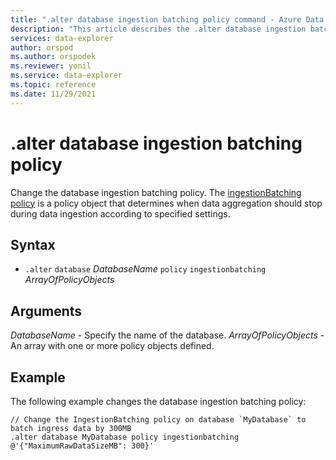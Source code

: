 ```yaml
---
title: ".alter database ingestion batching policy command - Azure Data Explorer"
description: "This article describes the .alter database ingestion batching policy command in Azure Data Explorer."
services: data-explorer
author: orspod
ms.author: orspodek
ms.reviewer: yonil
ms.service: data-explorer
ms.topic: reference
ms.date: 11/29/2021
---
```

# .alter database ingestion batching policy

Change the database ingestion batching policy. The [ingestionBatching policy](batchingpolicy.md) is a policy object that determines when data aggregation should stop during data ingestion according to specified settings.

## Syntax

* `.alter` `database` *DatabaseName* `policy` `ingestionbatching` *ArrayOfPolicyObjects*

## Arguments

*DatabaseName* - Specify the name of the database.
*ArrayOfPolicyObjects* - An array with one or more policy objects defined.

## Example

The following example changes the database ingestion batching policy:

```kusto
// Change the IngestionBatching policy on database `MyDatabase` to batch ingress data by 300MB 
.alter database MyDatabase policy ingestionbatching @'{"MaximumRawDataSizeMB": 300}'
```